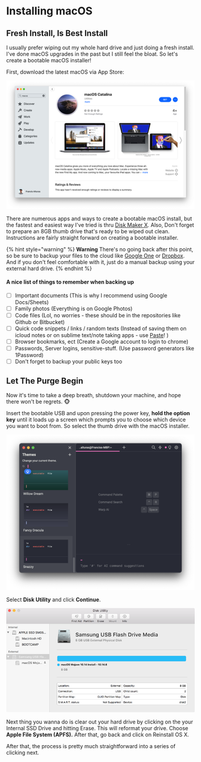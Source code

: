 # Installing macOS

## Fresh Install, Is Best Install

I usually prefer wiping out my whole hard drive and just doing a fresh install. I've done macOS upgrades in the past but I still feel the bloat. So let's create a bootable macOS installer!

First, download the latest macOS via App Store:

![macOS Catalina should be sitting at your Applications folder after downloading](../.gitbook/assets/screen-shot-2019-12-26-at-4.28.03-pm.png)

There are numerous apps and ways to create a bootable macOS install, but the fastest and easiest way I've tried is thru [Disk Maker X](https://diskmakerx.com/). Also, Don't forget to prepare an 8GB thumb drive that's ready to be wiped out clean. Instructions are fairly straight forward on creating a bootable installer.

{% hint style="warning" %}
**Warning** There's no going back after this point, so be sure to backup your files to the cloud like [Google One](https://one.google.com/about) or [Dropbox](https://www.dropbox.com/). And if you don't feel comfortable with it, just do a manual backup using your external hard drive.
{% endhint %}

#### A nice list of things to remember when backing up

* [ ] Important documents \(This is why I recommend using Google Docs/Sheets\)
* [ ] Family photos \(Everything is on Google Photos\)
* [ ] Code files \(Lol, no worries - these should be in the repositories like Github or Bitbucket\)
* [ ] Quick code snippets / links / random texts \(Instead of saving them on icloud notes or on sublime text/note taking apps - use [Paste](https://pasteapp.me/)! \)
* [ ] Browser bookmarks, ect \(Create a Google account to login to chrome\)
* [ ] Passwords, Server logins, sensitive-stuff. \(Use password generators like 1Password\)
* [ ] Don't forget to backup your public keys too

## Let The Purge Begin

Now it's time to take a deep breath, shutdown your machine, and hope there won't be regrets. 🐵

Insert the bootable USB and upon pressing the power key, **hold the option key** until it loads up a screen which prompts you to choose which device you want to boot from. So select the thumb drive with the macOS installer.

![](../.gitbook/assets/image%20%281%29.png)

Select **Disk Utility** and click **Continue**. 

![](../.gitbook/assets/testestest.png)

Next thing you wanna do is clear out your hard drive by clicking on the your Internal SSD Drive and hitting Erase. This will reformat your drive. Choose **Apple File System \(APFS\).** After that, go back and click on Reinstall OS X.

After that, the process is pretty much straightforward into a series of clicking next.

